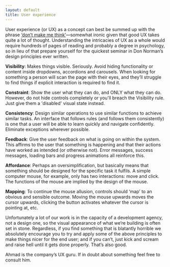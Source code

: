 ```yaml
---
layout: default
title: User experience
---
```


User experience (or UX) as a concept can best be summed up with the phrase [‘don’t make me think’](http://www.amazon.co.uk/Dont-Make-Me-Think-Usability/dp/0321344758)—somewhat ironic given that good UX takes quite a lot of thought. Understanding the intricacies of UX as a whole would require hundreds of pages of reading and probably a degree in psychology, so in lieu of that prepare yourself for the quickest seminar in Don Norman’s design principles ever written. 

**Visibility**: Makes things visible. Seriously. Avoid hiding functionality or content inside dropdowns, accordions and carousels. When looking for something a person will scan the page with their eyes, and they’ll struggle to find things if explicit interaction is required to find it. 

**Constraint**: Show the user what they can do, and ONLY what they can do. However, do not hide controls completely or you'll breach the Visibility rule. Just give them a 'disabled' visual state instead.

**Consistency**: Design similar operations to use similar functions to achieve similar tasks. An interface that follows rules (and follows them consistently) is one that a user will be able to learn quickly and navigate confidently. Eliminate exceptions wherever possible. 

**Feedback**: Give the user feedback on what is going on within the system. This affirms to the user that something is happening and that their actions have worked as intended (or otherwise not). Error messages, success messages, loading bars and progress animations all reinforce this. 

**Affordance**: Perhaps an oversimplification, but basically means that something should be designed for the specific task it fulfils. A simple computer mouse, for example, only has two interactions: move and click. The functions of the mouse are implied by the design of the mouse.  

**Mapping**: To continue the mouse allusion, controls should ‘map’ to an obvious and sensible outcome. Moving the mouse upwards moves the cursor upwards, clicking the button activates whatever the cursor is pointing at, etc.

Unfortunately a lot of our work is in the capacity of a development agency, not a design one, so the visual appearance of what we’re building is often set in stone. Regardless, if you find something that is blatantly horrible we absolutely encourage you to try and apply some of the above principles to make things nicer for the end user; and if you can’t, just kick and scream and raise hell until it gets done properly. That’s also good. 

Ahmad is the company’s UX guru. If in doubt about something feel free to consult him. 
